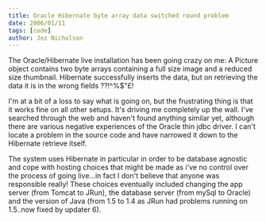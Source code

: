 ```yaml
---
title: Oracle Hibernate byte array data switched round problem
date: 2006/01/11
tags: [code]
author: Jez Nicholson
---
```

The Oracle/Hibernate live installation has been going crazy on me: A Picture object contains two byte arrays containing a full size image and a reduced size thumbnail. Hibernate successfully inserts the data, but on retrieving the data it is in the wrong fields ??!^%$"£!

I'm at a bit of a loss to say what is going on, but the frustrating thing is that it works fine on all other setups. It's driving me completely up the wall. I've searched through the web and haven't found anything similar yet, although there are various negative experiences of the Oracle thin jdbc driver. I can't locate a problem in the source code and have narrowed it down to the Hibernate retrieve itself.

The system uses Hibernate in particular in order to be database agnostic and cope with hosting choices that might be made as i've no control over the process of going live...in fact I don't believe that anyone was responsible really! These choices eventually included changing the app server (from Tomcat to JRun), the database server (from mySql to Oracle) and the version of Java (from 1.5 to 1.4 as JRun had problems running on 1.5..now fixed by updater 6).